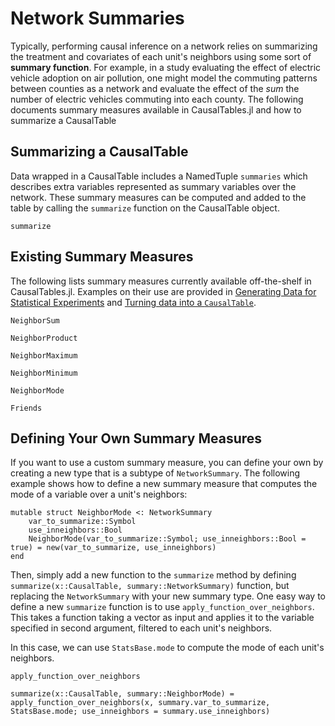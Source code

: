 # Network Summaries

Typically, performing causal inference on a network relies on summarizing the treatment and covariates of each unit's neighbors using some sort of **summary function**. For example, in a study evaluating the effect of electric vehicle adoption on air pollution, one might model the commuting patterns between counties as a network and evaluate the effect of the *sum* the number of electric vehicles commuting into each county. The following documents summary measures available in CausalTables.jl and how to summarize a CausalTable

## Summarizing a CausalTable

Data wrapped in a CausalTable includes a NamedTuple `summaries` which describes extra variables represented as summary variables over the network. These summary measures can be computed and added to the table by calling the `summarize` function on the CausalTable object.

```@docs
summarize
```

## Existing Summary Measures

The following lists summary measures currently available off-the-shelf in CausalTables.jl. Examples on their use are provided in [Generating Data for Statistical Experiments](generating-data.md) and [Turning data into a `CausalTable`](formatting.md).

```@docs
NeighborSum
```

```@docs
NeighborProduct
```

```@docs
NeighborMaximum
```

```@docs
NeighborMinimum
```

```@docs
NeighborMode
```

```@docs
Friends
```

## Defining Your Own Summary Measures

If you want to use a custom summary measure, you can define your own by creating a new type that is a subtype of `NetworkSummary`. The following example shows how to define a new summary measure that computes the mode of a variable over a unit's neighbors:

```@example
mutable struct NeighborMode <: NetworkSummary 
    var_to_summarize::Symbol
    use_inneighbors::Bool
    NeighborMode(var_to_summarize::Symbol; use_inneighbors::Bool = true) = new(var_to_summarize, use_inneighbors)
end
```

Then, simply add a new function to the `summarize` method by defining `summarize(x::CausalTable, summary::NetworkSummary)` function, but replacing the `NetworkSummary` with your new summary type. One easy way to define a new `summarize` function is to use `apply_function_over_neighbors`. This takes a function taking a vector as input and applies it to the variable specified in second argument, filtered to each unit's neighbors. 

In this case, we can use `StatsBase.mode` to compute the mode of each unit's neighbors. 

```@docs
apply_function_over_neighbors
```

```@example
summarize(x::CausalTable, summary::NeighborMode) = apply_function_over_neighbors(x, summary.var_to_summarize, StatsBase.mode; use_inneighbors = summary.use_inneighbors)
```

